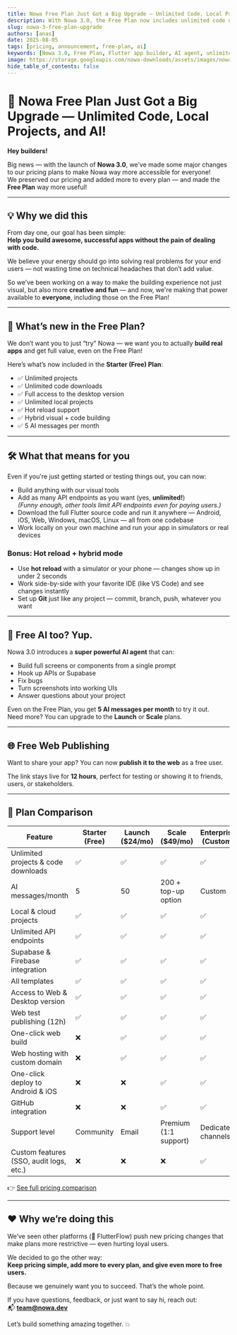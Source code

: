 ```yaml
---
title: Nowa Free Plan Just Got a Big Upgrade — Unlimited Code, Local Projects, and AI!
description: With Nowa 3.0, the Free Plan now includes unlimited code downloads, local projects, AI messages, hot reload, and more — empowering everyone to build production-ready Flutter apps with zero coding barriers.
slug: nowa-3-free-plan-upgrade
authors: [anas]
date: 2025-08-05
tags: [pricing, announcement, free-plan, ai]
keywords: [Nowa 3.0, Free Plan, Flutter app builder, AI agent, unlimited code download, hot reload, local projects]
image: https://storage.googleapis.com/nowa-downloads/assets/images/nowa-3.0-release-banner.png
hide_table_of_contents: false
---
```


# 🚀 Nowa Free Plan Just Got a Big Upgrade — Unlimited Code, Local Projects, and AI!

**Hey builders!**

Big news — with the launch of **Nowa 3.0**, we’ve made some major changes to our pricing plans to make Nowa way more accessible for everyone!  
We preserved our pricing and added more to every plan — and made the **Free Plan** way more useful!

<!-- truncate -->

---

## 💡 Why we did this

From day one, our goal has been simple:  
**Help you build awesome, successful apps without the pain of dealing with code.**

We believe your energy should go into solving real problems for your end users — not wasting time on technical headaches that don’t add value.

So we’ve been working on a way to make the building experience not just visual, but also more **creative and fun** — and now, we're making that power available to **everyone**, including those on the Free Plan!

---

## 🚀 What’s new in the Free Plan?

We don’t want you to just “try” Nowa — we want you to actually **build real apps** and get full value, even on the Free Plan!

Here’s what’s now included in the **Starter (Free) Plan**:

- ✅ Unlimited projects  
- ✅ Unlimited code downloads  
- ✅ Full access to the desktop version  
- ✅ Unlimited local projects  
- ✅ Hot reload support  
- ✅ Hybrid visual + code building  
- ✅ 5 AI messages per month  

---

## 🛠️ What that means for you

Even if you're just getting started or testing things out, you can now:

- Build anything with our visual tools  
- Add as many API endpoints as you want (yes, **unlimited!**)  
  *(Funny enough, other tools limit API endpoints even for paying users.)*  
- Download the full Flutter source code and run it anywhere — Android, iOS, Web, Windows, macOS, Linux — all from one codebase  
- Work locally on your own machine and run your app in simulators or real devices  

### Bonus: Hot reload + hybrid mode

- Use **hot reload** with a simulator or your phone — changes show up in under 2 seconds  
- Work side-by-side with your favorite IDE (like VS Code) and see changes instantly  
- Set up **Git** just like any project — commit, branch, push, whatever you want  

---

## 🤖 Free AI too? Yup.

Nowa 3.0 introduces a **super powerful AI agent** that can:

- Build full screens or components from a single prompt  
- Hook up APIs or Supabase  
- Fix bugs  
- Turn screenshots into working UIs  
- Answer questions about your project  

Even on the Free Plan, you get **5 AI messages per month** to try it out.  
Need more? You can upgrade to the **Launch** or **Scale** plans.

---

## 🌐 Free Web Publishing

Want to share your app? You can now **publish it to the web** as a free user.

The link stays live for **12 hours**, perfect for testing or showing it to friends, users, or stakeholders.

---

## 💸 Plan Comparison

| Feature                                     | Starter (Free) | Launch ($24/mo)           | Scale ($49/mo)                | Enterprise (Custom)      |
|--------------------------------------------|----------------|----------------------------|-------------------------------|--------------------------|
| Unlimited projects & code downloads        | ✅              | ✅                          | ✅                             | ✅                        |
| AI messages/month                          | 5              | 50                         | 200 + top-up option           | Custom                   |
| Local & cloud projects                     | ✅              | ✅                          | ✅                             | ✅                        |
| Unlimited API endpoints                    | ✅              | ✅                          | ✅                             | ✅                        |
| Supabase & Firebase integration            | ✅              | ✅                          | ✅                             | ✅                        |
| All templates                              | ✅              | ✅                          | ✅                             | ✅                        |
| Access to Web & Desktop version            | ✅              | ✅                          | ✅                             | ✅                        |
| Web test publishing (12h)                  | ✅              | ✅                          | ✅                             | ✅                        |
| One-click web build                        | ❌              | ✅                          | ✅                             | ✅                        |
| Web hosting with custom domain             | ❌              | ✅                          | ✅                             | ✅                        |
| One-click deploy to Android & iOS          | ❌              | ❌                          | ✅                             | ✅                        |
| GitHub integration                         | ❌              | ❌                          | ✅                             | ✅                        |
| Support level                              | Community       | Email                      | Premium (1:1 support)         | Dedicated channels       |
| Custom features (SSO, audit logs, etc.)    | ❌              | ❌                          | ❌                             | ✅                        |

👉 [See full pricing comparison](https://nowa.dev/pricing)

---

## ❤️ Why we’re doing this

We’ve seen other platforms (👀 FlutterFlow) push new pricing changes that make plans more restrictive — even hurting loyal users.

We decided to go the other way:  
**Keep pricing simple, add more to every plan, and give even more to free users.**

Because we genuinely want you to succeed. That’s the whole point.

If you have questions, feedback, or just want to say hi, reach out:  
📬 **team@nowa.dev**

Let’s build something amazing together. 💥
